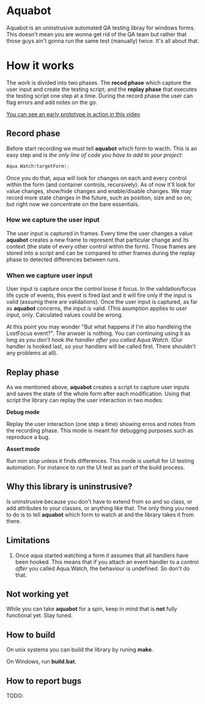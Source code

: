 # Aquabot
Aquabot is an uninstrusive automated QA testing libray for windows forms. This
doesn't mean you are wonna get rid of the QA team but rather that those 
guys ain't gonna run the same test (manually) twice. It's all about that.


# How it works
The work is divided into two phases. The **recod phase** which capture 
the user input and create the testing script; and the **replay phase** that 
executes the testing script one step at a time. 
During the record phase the user can flag errors and add notes on the go.

[You can see an early prototype in action in this video](https://www.youtube.com/watch?v=7Fj783CERgQ)

## Record phase
Before start recording we must tell **aquabot** which form to wacth. This is
an easy step and is *the only line of code you have to add to your project*:

``` c
Aqua.Watch(targetForm);
```

Once you do that, aqua will look for changes on each and every control within
the form (and container controls, recursively). As of now it'll look for
value changes, show/hide changes and enable/disable changes. We may record more 
state changes in the future, such as position, size and so on; but right now
we concentrate on the bare essentials.


### How we capture the user input
The user input is captured in frames. Every time the user changes a value
**aquabot** creates a new frame to represent that particular change and 
its context (the state of every other control within the form). Those frames
are stored into a script and can be compared to other frames during the 
replay phase to detected differences between runs.

### When we capture user input
User input is capture once the control loose it focus. In the validation/focus
life cycle of events, this event is fired last and it will fire only if the 
input is valid (assumig there are validations). Once the user input is captured,
as far as **aquabot** concerns, the input *is* valid. (This asumption applies to 
user input, only. Calculated values could be wrong.

At this point you may wonder "But what happens if I'm also handleing 
the LostFocus event?". The anwser is nothing. You can continuing using it as 
long as *you don't hook the handler after you called Aqua.Watch*. 
(Our handler is hooked last, so your handlers will be called first. There
shouldn't any problems at all).

## Replay phase
As we mentioned above, **aquabot** creates a script to capture user inputs and
saves the state of the whole form after each modification. Using that script
the library can replay the user interaction in two modes:

**Debug mode**

Replay the user interaction (one step a time) showing erros and notes from the 
recording phase. This mode is meant for debugging purposes such as 
reproduce a bug.

**Assert mode**

Run non stop unless it finds differences. This mode is usefull for UI 
testing automation. For instance to run the UI test as part of the build 
process.


## Why this library is uninstrusive?
Is uninstrusive because you don't have to extend from so and so class, or
add attributes to your classes, or anything like that. The only thing you need
to do is to tell **aquabot** which form to watch at and the library takes it 
from there.

## Limitations
1. Once aqua started watching a form it assumes that all handlers have been
hooked. This means that if you attach an event handler to a control *after*
you called Aqua.Watch, the behaviour is undefined. So don't do that.

## Not working yet
While you can take **aquabot** for a spin, keep in mind that is **not** fully 
functional yet. Stay tuned.

## How to build
On unix systems you can build the library by runing **make**.

On Windows, run **build.bat**.

## How to report bugs
TODO:
